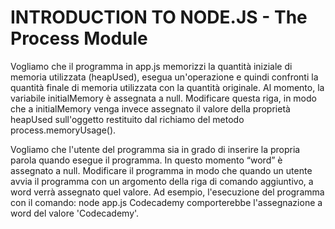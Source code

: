 # INTRODUCTION TO NODE.JS - The Process Module

Vogliamo che il programma in app.js memorizzi la quantità iniziale di memoria utilizzata (heapUsed), esegua un'operazione e quindi confronti la quantità finale di memoria utilizzata con la quantità originale. Al momento, la variabile initialMemory è assegnata a null. Modificare questa riga, in modo che a initialMemory venga invece assegnato il valore della proprietà heapUsed sull'oggetto restituito dal richiamo del metodo process.memoryUsage().

Vogliamo che l'utente del programma sia in grado di inserire la propria parola quando esegue il programma. In questo momento “word” è assegnato a null. Modificare il programma in modo che quando un utente avvia il programma con un argomento della riga di comando aggiuntivo, a word verrà assegnato quel valore. Ad esempio, l'esecuzione del programma con il comando: node app.js Codecademy comporterebbe l'assegnazione a word del valore 'Codecademy'.

